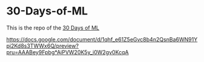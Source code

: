 # 30-Days-of-ML
This is the repo of the [30 Days of ML](https://www.kaggle.com/thirty-days-of-ml)



https://docs.google.com/document/d/1qhf_e61Z5eGvc8b4n2QsnBa6WN91Ypj2Kd8s3TWWx6Q/preview?pru=AAABey9Fpbg*AjPVW20K5y_i0W2gv0KcqA
